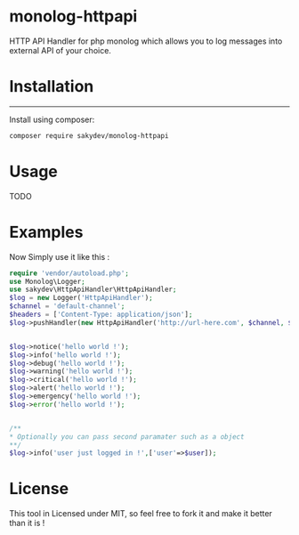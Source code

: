 

monolog-httpapi
=============

HTTP API Handler for php monolog which allows you to log messages into external API of your choice.


# Installation
-----------
Install using composer:

```bash
composer require sakydev/monolog-httpapi  
```

# Usage
TODO

# Examples
Now Simply use it like this :

```php
require 'vendor/autoload.php';
use Monolog\Logger;
use sakydev\HttpApiHandler\HttpApiHandler;
$log = new Logger('HttpApiHandler');
$channel = 'default-channel';
$headers = ['Content-Type: application/json'];
$log->pushHandler(new HttpApiHandler('http://url-here.com', $channel, $headers));


$log->notice('hello world !');
$log->info('hello world !');
$log->debug('hello world !');
$log->warning('hello world !');
$log->critical('hello world !');
$log->alert('hello world !');
$log->emergency('hello world !');
$log->error('hello world !');


/**
* Optionally you can pass second paramater such as a object
**/
$log->info('user just logged in !',['user'=>$user]);

```

# License
This tool in Licensed under MIT, so feel free to fork it and make it better than it is !
